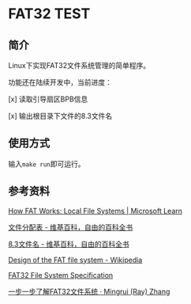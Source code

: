 # FAT32 TEST

## 简介

Linux下实现FAT32文件系统管理的简单程序。

功能还在陆续开发中，当前进度：

[x] 读取引导扇区BPB信息

[x] 输出根目录下文件的8.3文件名

## 使用方式

输入`make run`即可运行。

## 参考资料

[How FAT Works: Local File Systems | Microsoft Learn](https://learn.microsoft.com/en-us/previous-versions/windows/it-pro/windows-server-2003/cc776720(v=ws.10))

[文件分配表 - 维基百科，自由的百科全书](https://zh.wikipedia.org/wiki/%E6%AA%94%E6%A1%88%E9%85%8D%E7%BD%AE%E8%A1%A8)

[8.3文件名 - 维基百科，自由的百科全书](https://zh.wikipedia.org/wiki/8.3%E6%96%87%E4%BB%B6%E5%90%8D)

[Design of the FAT file system - Wikipedia](https://en.wikipedia.org/wiki/Design_of_the_FAT_file_system#Directory_entry)

[FAT32 File System Specification](https://web.archive.org/web/20071013033802/http://www.microsoft.com/whdc/system/platform/firmware/fatgen.mspx)

[一步一步了解FAT32文件系统 · Mingrui (Ray) Zhang](https://drustz.com/posts/2015/11/17/filesystem/)